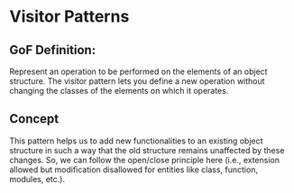 # Visitor Patterns

## GoF Definition: 
Represent an operation to be performed on the elements of an object structure. The visitor pattern lets you define a new operation without changing the classes of the elements on which it operates.

## Concept 
This pattern helps us to add new functionalities to an existing object structure in such a way that the old structure remains unaffected by these changes. So, we can follow the open/close principle here (i.e., extension allowed but modification disallowed for entities like class, function, modules, etc.).
